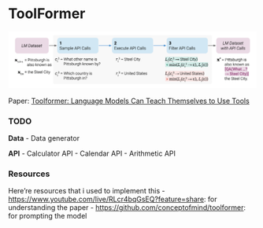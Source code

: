 ToolFormer
================

<!-- WARNING: THIS FILE WAS AUTOGENERATED! DO NOT EDIT! -->

![image.png](index_files/figure-commonmark/0cb1c924-1-image.png)

Paper: [Toolformer: Language Models Can Teach Themselves to Use
Tools](https://arxiv.org/abs/2302.04761)

### TODO

**Data** - Data generator

**API** - Calculator API - Calendar API - Arithmetic API

### Resources

Here’re resources that i used to implement this -
https://www.youtube.com/live/RLcr4bqGsEQ?feature=share: for
understanding the paper - https://github.com/conceptofmind/toolformer:
for prompting the model
